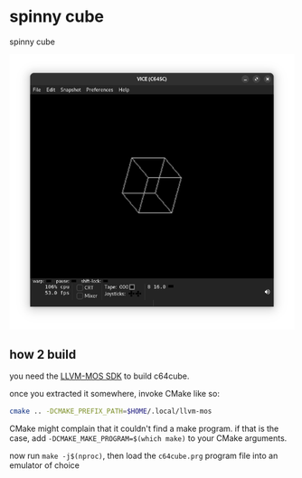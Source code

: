 # spinny cube

spinny cube

![c64cube running ih VICE (C64SC)](assets/cube.png)

## how 2 build
you need the [LLVM-MOS SDK](https://github.com/llvm-mos/llvm-mos-sdk) to build c64cube.

once you extracted it somewhere, invoke CMake like so:
```sh
cmake .. -DCMAKE_PREFIX_PATH=$HOME/.local/llvm-mos
```

CMake might complain that it couldn't find a make program. if that is the case, add `-DCMAKE_MAKE_PROGRAM=$(which make)` to your CMake arguments.

now run `make -j$(nproc)`, then load the `c64cube.prg` program file into an emulator of choice
